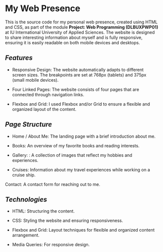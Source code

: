 # My Web Presence
This is the source code for my personal web presence, created using HTML and CSS, as part of the module **Project: Web Programming (DLBUXPWP01)**
at IU International University of Applied Sciences.
The website is designed to share interesting information about myself and is fully responsive, ensuring it is easily readable on both mobile devices and desktops.

## *Features*
- Responsive Design: The website automatically adapts to different screen sizes. The breakpoints are set at 768px (tablets) and 375px (small mobile devices).

- Four Linked Pages: The website consists of four pages that are connected through navigation links.

- Flexbox and Grid: I used Flexbox and/or Grid to ensure a flexible and organized layout of the content.

## *Page Structure*
- Home / About Me: The landing page with a brief introduction about me.

- Books: An overview of my favorite books and reading interests.

- Gallery: : A collection of images that reflect my hobbies and experiences.

- Cruises: Information about my travel experiences while working on a cruise ship.

Contact: A contact form for reaching out to me.

## *Technologies*
- HTML: Structuring the content.

- CSS: Styling the website and ensuring responsiveness.

- Flexbox and Grid: Layout techniques for flexible and organized content arrangement.

- Media Queries: For responsive design.